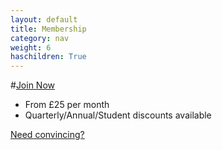 ```yaml
---
layout: default
title: Membership
category: nav
weight: 6
haschildren: True
---
```


#[Join Now](http://blog.farsetlabs.org.uk/membership/)
* From £25 per month
* Quarterly/Annual/Student discounts available

[Need convincing?](pricing.html)


